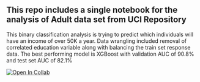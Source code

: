 ## This repo includes a single notebook for the analysis of Adult data set from UCI Repository 
This binary classification analysis is trying to predict which individuals will have an income of over 50K a year.
Data wrangling included removal of correlated education variable along with balancing the train set response data.
The best performing model is XGBoost with validation AUC of 90.8% and test set AUC of 82.1%

[![Open In Collab](https://colab.research.google.com/assets/colab-badge.svg)](https://colab.research.google.com/github/naamabendor/home_exercise_adult_class/blob/main/vimeo_adult_class.ipynb)

